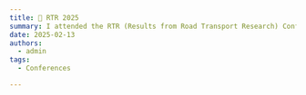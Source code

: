 ```yaml
---
title: 📅 RTR 2025
summary: I attended the RTR (Results from Road Transport Research) Conference 2025!
date: 2025-02-13
authors:
  - admin
tags:
  - Conferences

---
```

